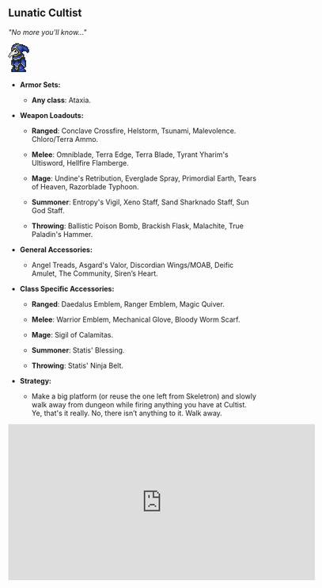 ## Lunatic Cultist

*"No more you'll know…"*

![image alt text](../public/BMbpD6rCZ1qoniF20u7H2A_img_58.png)

* **Armor Sets:**

    * **Any class**: Ataxia.

* **Weapon Loadouts:**

    * **Ranged**: Conclave Crossfire, Helstorm, Tsunami, Malevolence. Chloro/Terra Ammo.

    * **Melee**: Omniblade, Terra Edge, Terra Blade, Tyrant Yharim's Ultisword, Hellfire Flamberge.

    * **Mage**: Undine's Retribution, Everglade Spray, Primordial Earth, Tears of Heaven, Razorblade Typhoon.

    * **Summoner**: Entropy's Vigil, Xeno Staff, Sand Sharknado Staff, Sun God Staff.

    * **Throwing**: Ballistic Poison Bomb, Brackish Flask, Malachite, True Paladin's Hammer.

* **General Accessories:**

    * Angel Treads, Asgard's Valor, Discordian Wings/MOAB, Deific Amulet, The Community, Siren’s Heart.

* **Class Specific Accessories:**

    * **Ranged**: Daedalus Emblem, Ranger Emblem, Magic Quiver.

    * **Melee**: Warrior Emblem, Mechanical Glove, Bloody Worm Scarf.

    * **Mage**: Sigil of Calamitas.

    * **Summoner**: Statis' Blessing.

    * **Throwing**: Statis' Ninja Belt.

* **Strategy:**

    * Make a big platform (or reuse the one left from Skeletron) and slowly walk away from dungeon while firing anything you have at Cultist. Ye, that's it really. No, there isn’t anything to it. Walk away.

<div align="center"><iframe width="620" height="315" src="https://www.youtube.com/embed/2jI9RSd-fVc" frameborder="0" allowfullscreen></iframe></div>
